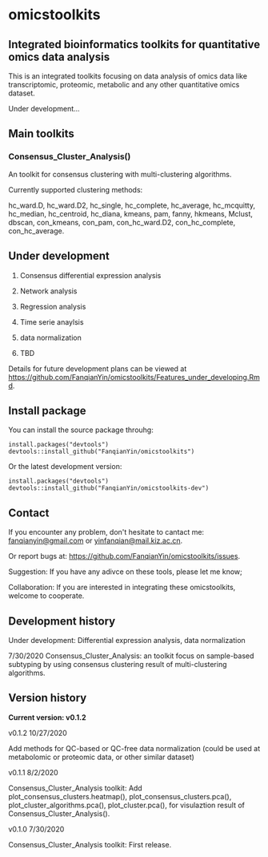 # omicstoolkits
## Integrated bioinformatics toolkits for quantitative omics data analysis

This is an integrated toolkits focusing on data analysis of omics data like transcriptomic, proteomic, metabolic and any other quantitative omics dataset.

Under development...

## Main toolkits

### Consensus_Cluster_Analysis() 
An toolkit for consensus clustering with multi-clustering algorithms.

Currently supported clustering methods: 

hc_ward.D, hc_ward.D2, hc_single, hc_complete, hc_average, hc_mcquitty, hc_median, hc_centroid, hc_diana, kmeans, pam, fanny, hkmeans, Mclust, dbscan, con_kmeans, con_pam, con_hc_ward.D2, con_hc_complete, con_hc_average.
## Under development

1. Consensus differential expression analysis

2. Network analysis

3. Regression analysis

4. Time serie anaylsis

5. data normalization

6. TBD

Details for future development plans can be viewed at https://github.com/FanqianYin/omicstoolkits/Features_under_developing.Rmd.

## Install package
You can install the source package throuhg:
```{r}
install.packages("devtools")
devtools::install_github("FanqianYin/omicstoolkits")
```
Or the latest development version:
```{r}
install.packages("devtools")
devtools::install_github("FanqianYin/omicstoolkits-dev")
```
## Contact

If you encounter any problem, don't hesitate to cantact me: fanqianyin@gmail.com or yinfanqian@mail.kiz.ac.cn.

Or report bugs at: https://github.com/FanqianYin/omicstoolkits/issues.

Suggestion: If you have   any adivce on these tools, please let me know;

Collaboration: If you are interested in integrating these omicstoolkits, welcome to cooperate.

## Development history

Under development: Differential expression analysis, data normalization

7/30/2020  Consensus_Cluster_Analysis: an toolkit focus on sample-based subtyping by using consensus clustering result of multi-clustering algorithms.

## Version history

**Current version: v0.1.2**

v0.1.2  10/27/2020

Add methods for QC-based or QC-free data normalization (could be used at metabolomic or proteomic data, or other similar dataset) 

v0.1.1  8/2/2020

Consensus_Cluster_Analysis toolkit: Add plot_consensus_clusters.heatmap(), plot_consensus_clusters.pca(), plot_cluster_algorithms.pca(), plot_cluster.pca(), for visulaztion result of Consensus_Cluster_Analysis().
    
v0.1.0  7/30/2020

Consensus_Cluster_Analysis toolkit: First release.
